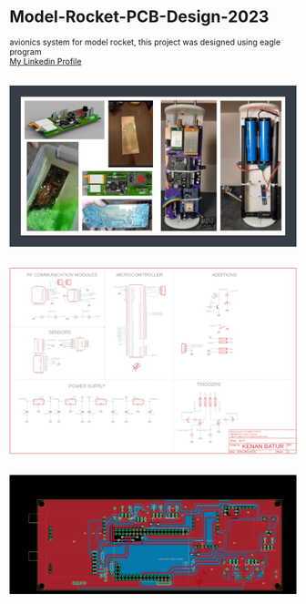 # Model-Rocket-PCB-Design-2023
avionics system for model rocket, this project was designed using eagle program
<br/>
[My Linkedin Profile](https://www.linkedin.com/in/kenan-batur-b55540196/)<br/>
<br/>
<br/>
![PCB İmages](https://github.com/Kenanbatur23/Model-Rocket-PCB-Design-2023/blob/main/image/project%20images.JPG)<br/>
<br/>
<br/>
![PCB İmages](https://github.com/Kenanbatur23/Model-Rocket-PCB-Design-2023/blob/main/image/schematic.png)<br/>
<br/>
<br/>
![PCB İmages](https://github.com/Kenanbatur23/Model-Rocket-PCB-Design-2023/blob/main/image/board.png)<br/>

